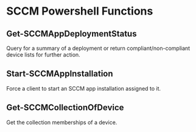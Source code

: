 # SCCM Powershell Functions

## Get-SCCMAppDeploymentStatus
Query for a summary of a deployment or return compliant/non-compliant device lists for further action.

## Start-SCCMAppInstallation
Force a client to start an SCCM app installation assigned to it.

## Get-SCCMCollectionOfDevice
Get the collection memberships of a device.
